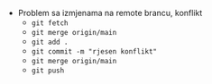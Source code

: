 - Problem sa izmjenama na remote brancu, konflikt
  - `git fetch`
  - `git merge origin/main`
  - `git add .`
  - `git commit -m "rjesen konflikt"`
  - `git merge origin/main`
  - `git push`
